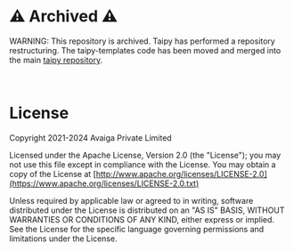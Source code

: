 # ⚠️ Archived ⚠️

WARNING: This repository is archived.
Taipy has performed a repository restructuring. The taipy-templates code has been moved and merged into the main
[taipy repository](https://github.com/Avaiga/taipy).

<br>


# License
Copyright 2021-2024 Avaiga Private Limited

Licensed under the Apache License, Version 2.0 (the "License"); you may not use this file except in compliance with
the License. You may obtain a copy of the License at
[http://www.apache.org/licenses/LICENSE-2.0](https://www.apache.org/licenses/LICENSE-2.0.txt)

Unless required by applicable law or agreed to in writing, software distributed under the License is distributed on
an "AS IS" BASIS, WITHOUT WARRANTIES OR CONDITIONS OF ANY KIND, either express or implied. See the License for the
specific language governing permissions and limitations under the License.

